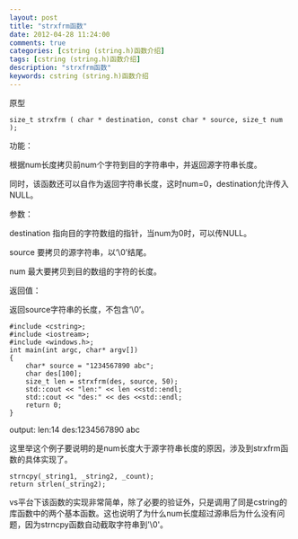 ```yaml
---
layout: post
title: "strxfrm函数"
date: 2012-04-28 11:24:00
comments: true
categories: [cstring (string.h)函数介绍]
tags: [cstring (string.h)函数介绍]
description: "strxfrm函数"
keywords: cstring (string.h)函数介绍
---
```


原型
```
size_t strxfrm ( char * destination, const char * source, size_t num );
```

功能：

根据num长度拷贝前num个字符到目的字符串中，并返回源字符串长度。

同时，该函数还可以自作为返回字符串长度，这时num=0，destination允许传入NULL。

参数：

destination 指向目的字符数组的指针，当num为0时，可以传NULL。

source 要拷贝的源字符串，以‘\0’结尾。

num 最大要拷贝到目的数组的字符的长度。

返回值：

返回source字符串的长度，不包含‘\0’。
```
#include <cstring>;
#include <iostream>;
#include <windows.h>;
int main(int argc, char* argv[])
{
    char* source = "1234567890 abc";
    char des[100];
    size_t len = strxfrm(des, source, 50);
    std::cout << "len:" << len <<std::endl;
    std::cout << "des:" << des <<std::endl;
    return 0;
}
```

output:
len:14
des:1234567890 abc

这里举这个例子要说明的是num长度大于源字符串长度的原因，涉及到strxfrm函数的具体实现了。

```
strncpy(_string1, _string2, _count);
return strlen(_string2);
```

vs平台下该函数的实现非常简单，除了必要的验证外，只是调用了同是cstring的库函数中的两个基本函数。这也说明了为什么num长度超过源串后为什么没有问题，因为strncpy函数自动截取字符串到'\0'。
